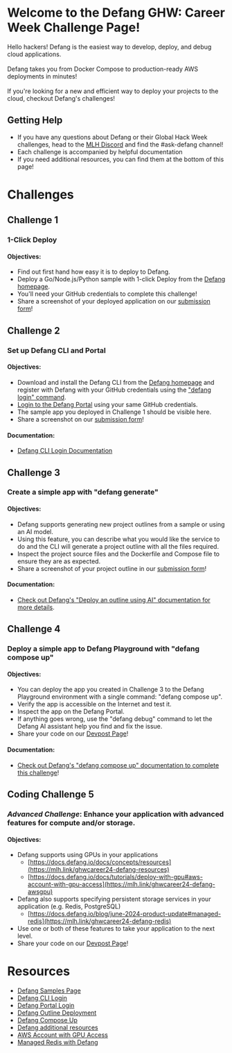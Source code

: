 # Welcome to the Defang GHW: Career Week Challenge Page!

Hello hackers! Defang is the easiest way to develop, deploy, and debug cloud applications. <br><br>
Defang takes you from Docker Compose to production-ready AWS deployments in minutes! <br><br> 
If you're looking for a new and efficient way to deploy your projects to the cloud, checkout Defang's challenges!

## Getting Help 

* If you have any questions about Defang or their Global Hack Week challenges, head to the [MLH Discord](https://discord.mlh.io/) and find the #ask-defang channel!
* Each challenge is accompanied by helpful documentation
* If you need additional resources, you can find them at the bottom of this page! 


# Challenges

## Challenge 1
### 1-Click Deploy 

#### Objectives: 
* Find out first hand how easy it is to deploy to Defang.
* Deploy a Go/Node.js/Python sample with 1-click Deploy from the [Defang homepage](https://mlh.link/ghwcareer24-defang-samples).
* You'll need your GitHub credentials to complete this challenge!
* Share a screenshot of your deployed application on our [submission form](https://mlh.link/ghwform)! 

## Challenge 2 
### Set up Defang CLI and Portal

#### Objectives: 
* Download and install the Defang CLI from the [Defang homepage](https://mlh.link/ghwcareer24-samples) and register with Defang with your GitHub credentials using the ["defang login" command](https://mlh.link/ghwcareer24-defang-login). 
* [Login to the Defang Portal](https://mlh.link/ghwcareer24-defang-portal) using your same GitHub credentials.
* The sample app you deployed in Challenge 1 should be visible here.
* Share a screenshot on our [submission form](https://mlh.link/ghwform)! 

#### Documentation: 
* [Defang CLI Login Documentation](https://mlh.link/ghwcareer24-defang-login)

## Challenge 3 
### Create a simple app with "defang generate"
#### Objectives: 
* Defang supports generating new project outlines from a sample or using an AI model.
* Using this feature, you can describe what you would like the service to do and the CLI will generate a project outline with all the files required.
* Inspect the project source files and the Dockerfile and Compose file to ensure they are as expected.
* Share a screenshot of your project outline in our [submission form](https://mlh.link/ghwform)! 


#### Documentation:
* [Check out Defang's "Deploy an outline using AI" documentation for more details](https://mlh.link/ghwcareer24-defang-outline).

## Challenge 4 
### Deploy a simple app to Defang Playground with "defang compose up"
#### Objectives: 
* You can deploy the app you created in Challenge 3 to the Defang Playground environment with a single command: "defang compose up".
* Verify the app is accessible on the Internet and test it.
* Inspect the app on the Defang Portal.
* If anything goes wrong, use the "defang debug" command to let the Defang AI assistant help you find and fix the issue.
* Share your code on our [Devpost Page](https://mlh.link/ghwdevpost)! 

#### Documentation:
* [Check out Defang's "defang compose up" documentation to complete this challenge](https://mlh.link/ghwcareer24-defang-composeup)!

## Coding Challenge 5
### <em>Advanced Challenge</em>: Enhance your application with advanced features for compute and/or storage. 
#### Objectives: 
* Defang supports using GPUs in your applications
  * [https://docs.defang.io/docs/concepts/resources](https://mlh.link/ghwcareer24-defang-resources) 
  * [https://docs.defang.io/docs/tutorials/deploy-with-gpu#aws-account-with-gpu-access](https://mlh.link/ghwcareer24-defang-awsgpu)
* Defang also supports specifying persistent storage services in your application (e.g. Redis, PostgreSQL)
  * [https://docs.defang.io/blog/june-2024-product-update#managed-redis](https://mlh.link/ghwcareer24-defang-redis)
* Use one or both of these features to take your application to the next level.
* Share your code on our [Devpost Page](https://mlh.link/ghwdevpost)! 

# Resources
* [Defang Samples Page](https://mlh.link/ghwcareer24-defang-samples)
* [Defang CLI Login](https://mlh.link/ghwcareer24-defang-login)
* [Defang Portal Login](https://mlh.link/ghwcareer24-defang-portal)
* [Defang Outline Deployment](https://mlh.link/ghwcareer24-defang-outline)
* [Defang Compose Up](https://mlh.link/ghwcareer24-defang-composeup)
* [Defang additional resources](https://mlh.link/ghwcareer24-defang-resources)
* [AWS Account with GPU Access](https://mlh.link/ghwcareer24-defang-awsgpu )
* [Managed Redis with Defang](https://mlh.link/ghwcareer24-defang-redis)
